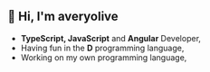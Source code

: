 ## 👀 Hi, I'm <b>averyolive</b>
- <b>TypeScript, JavaScript</b> and <b>Angular</b> Developer,
- Having fun in the <b>D</b> programming language,
- Working on my own programming language,
